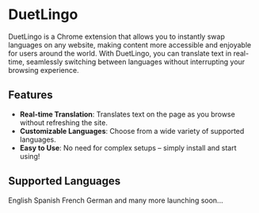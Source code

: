 # DuetLingo
DuetLingo is a Chrome extension that allows you to instantly swap languages on any website, making content more accessible and enjoyable for users around the world. With DuetLingo, you can translate text in real-time, seamlessly switching between languages without interrupting your browsing experience.

## Features
- **Real-time Translation**: Translates text on the page as you browse without refreshing the site.
- **Customizable Languages**: Choose from a wide variety of supported languages.
- **Easy to Use**: No need for complex setups – simply install and start using!

## Supported Languages
English
Spanish
French
German
and many more launching soon...